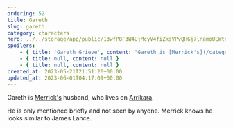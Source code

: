 ```yaml
---
ordering: 52
title: Gareth
slug: gareth
category: characters
hero: ../../storage/app/public/13wfP8F3W4UjMcyV4fiZksVPvQHGj7lnamoUEWtn.jpg
spoilers:
    - { title: 'Gareth Grieve', content: "Gareth is [Merrick's](/category/characters/merrick) husband, who lives on [Arrikara](/category/planets-cities/arrikara).\r\n\r\nHe is only mentioned briefly and not seen by anyone. Merrick knows he looks similar to James Lance." }
    - { title: null, content: null }
    - { title: null, content: null }
created_at: 2023-05-21T21:51:20+00:00
updated_at: 2023-06-01T04:17:09+00:00
---
```

Gareth is [Merrick's](/category/characters/merrick) husband, who lives on [Arrikara](/category/planets-cities/arrikara).

He is only mentioned briefly and not seen by anyone. Merrick knows he looks similar to James Lance.